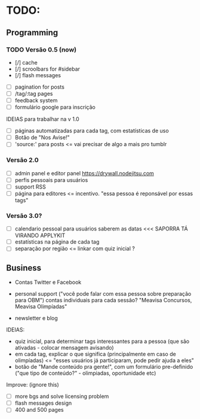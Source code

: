 
# TODO:

Programming
--------------------------------------------------------------------------------

### TODO Versão 0.5 (now)
- [/] cache
- [/] scroolbars for #sidebar
- [/] flash messages
- [ ] pagination for posts
- [ ] /tag/:tag pages
- [ ] feedback system
- [ ] formulário google para inscrição

IDEIAS para trabalhar na v 1.0
- [ ] páginas automatizadas para cada tag, com estatísticas de uso
- [ ] Botão de "Nos Avise!"
- [ ] 'source:' para posts <= vai precisar de algo a mais pro tumblr

### Versão 2.0
- [ ] admin panel e editor panel https://drywall.nodejitsu.com
- [ ] perfis pessoais para usuários
- [ ] support RSS
- [ ] página para editores <= incentivo. "essa pessoa é reponsável por essas tags"

### Versão 3.0?
- [ ] calendario pessoal para usuários saberem as datas <<< SAPORRA TÁ VIRANDO APPLYKIT
- [ ] estatísticas na página de cada tag
- [ ] separação por região <= linkar com quiz inicial ?

Business
--------------------------------------------------------------------------------

- Contas Twitter e Facebook

- personal support ("você pode falar com essa pessoa sobre preparação para OBM")
contas individuais para cada sessão? "Meavisa Concursos, Meavisa Olimpíadas"

- newsletter e blog

IDEIAS:
- quiz inicial, para determinar tags interessantes para a pessoa (que são ativadas - colocar mensagem avisando)
- em cada tag, explicar o que significa (principalmente em caso de olimpíadas) <= "esses usuários já participaram, pode pedir ajuda a eles"
- botão de "Mande conteúdo pra gente!", com um formulário pre-definido ("que tipo de conteúdo?" - olimpiadas, oportunidade etc)

Improve: (ignore this)
- [ ] more bgs and solve licensing problem
- [ ] flash messages design
- [ ] 400 and 500 pages